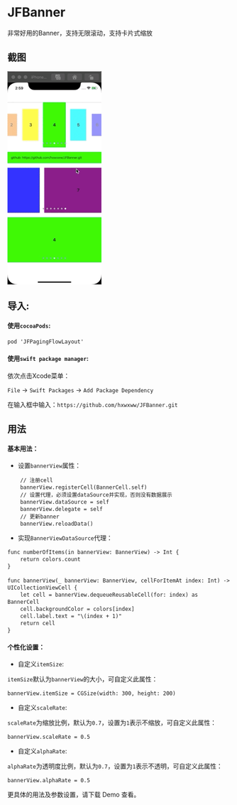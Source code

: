 # JFBanner

非常好用的Banner，支持无限滚动，支持卡片式缩放

## 截图

![image](screenshots/screenshot.gif)

## 导入:

#### 使用`cocoaPods`:

```
pod 'JFPagingFlowLayout'
```

#### 使用`swift package manager`:

依次点击Xcode菜单：

`File` -> `Swift Packages` -> `Add Package Dependency`

在输入框中输入：`https://github.com/hxwxww/JFBanner.git`


## 用法

#### 基本用法：

- 设置`bannerView`属性：

```
	// 注册cell
	bannerView.registerCell(BannerCell.self)
	// 设置代理，必须设置dataSource并实现，否则没有数据展示
 	bannerView.dataSource = self
 	bannerView.delegate = self
 	// 更新banner
 	bannerView.reloadData()
```

- 实现`BannerViewDataSource`代理：

```
func numberOfItems(in bannerView: BannerView) -> Int {
	return colors.count
}
    
func bannerView(_ bannerView: BannerView, cellForItemAt index: Int) -> UICollectionViewCell {
	let cell = bannerView.dequeueReusableCell(for: index) as BannerCell
	cell.backgroundColor = colors[index]
	cell.label.text = "\(index + 1)"
	return cell
}
```

#### 个性化设置：

- 自定义`itemSize`:

`itemSize`默认为`bannerView`的大小，可自定义此属性：

```
bannerView.itemSize = CGSize(width: 300, height: 200)
```

- 自定义`scaleRate`:

`scaleRate`为缩放比例，默认为`0.7`，设置为`1`表示不缩放，可自定义此属性：

```
bannerView.scaleRate = 0.5
```

- 自定义`alphaRate`:

`alphaRate`为透明度比例，默认为`0.7`，设置为`1`表示不透明，可自定义此属性：

```
bannerView.alphaRate = 0.5
```

更具体的用法及参数设置，请下载 Demo 查看。
